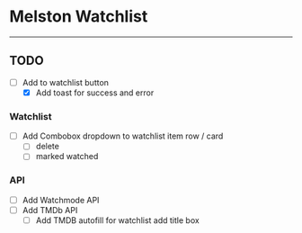 
# Melston Watchlist

---

## TODO

- [ ] Add to watchlist button
  - [x] Add toast for success and error

### Watchlist

- [ ] Add Combobox dropdown to watchlist item row / card
  - [ ] delete
  - [ ] marked watched

### API

- [ ] Add Watchmode API
- [ ] Add TMDb API
  - [ ] Add TMDB autofill for watchlist add title box